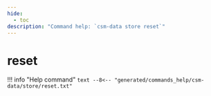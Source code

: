 ```yaml
---
hide:
  - toc
description: "Command help: `csm-data store reset`"
---
```

# reset

!!! info "Help command"
    ```text
    --8<-- "generated/commands_help/csm-data/store/reset.txt"
    ```

